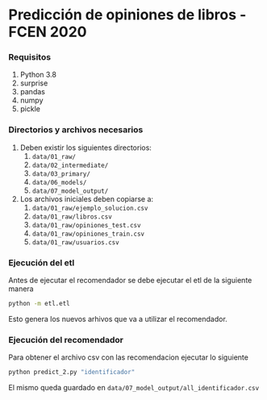 # Predicción de opiniones de libros - FCEN 2020

### Requisitos
1. Python 3.8
2. surprise
3. pandas
4. numpy
5. pickle

### Directorios y archivos necesarios
1. Deben existir los siguientes directorios:
    1. ```data/01_raw/```
    2. ```data/02_intermediate/```
    3. ```data/03_primary/```
    3. ```data/06_models/```
    5. ```data/07_model_output/```
2. Los archivos iniciales deben copiarse a:
    1. ```data/01_raw/ejemplo_solucion.csv```
    2. ```data/01_raw/libros.csv```
    3. ```data/01_raw/opiniones_test.csv```
    4. ```data/01_raw/opiniones_train.csv```
    5. ```data/01_raw/usuarios.csv```

### Ejecución del etl
Antes de ejecutar el recomendador se debe ejecutar el etl de la siguiente manera
```bash
python -m etl.etl
```

Esto genera los nuevos arhivos que va a utilizar el recomendador.

### Ejecución del recomendador
Para obtener el archivo csv con las recomendacion ejecutar lo siguiente
```bash
python predict_2.py "identificador"
```
El mismo queda guardado en ```data/07_model_output/all_identificador.csv```
